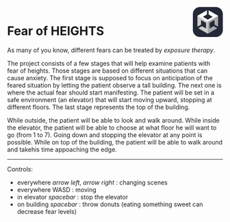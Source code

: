 <img align="right" src="https://github.com/tandpfun/skill-icons/blob/main/icons/Unity-Dark.svg" alt="UNITY" height="70" >

# Fear of HEIGHTS

As many of you know, different fears can be treated by _exposure therapy_.

The project consists of a few stages that will help examine patients with fear of heights. Those stages are based on different situations that can cause anxiety. The first stage is supposed to focus on anticipation of the feared situation by letting the patient observe a tall building. The next one is where the actual fear should start manifesting. The patient will be set in a safe environment (an elevator) that will start moving upward, stopping at different floors. The last stage represents the top of the building.

While outside, the patient will be able to look and walk around.
While inside the elevator, the patient will be able to choose at what floor he will want to go (from 1 to 7). Going down and stopping the elevator at any point is possible.
While on top of the building, the patient will be able to walk around and takehis time appoaching the edge.

---
Controls:
  - everywhere _arrow left_, _arrow right_ : changing scenes
  - everywhere WASD : moving
  - in elevator _spacebar_ : stop the elevator
  - on building _spacebar_ : throw donuts (eating something sweet can decrease fear levels)  
